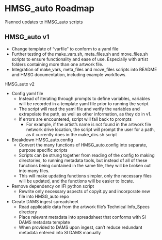 # HMSG_auto Roadmap
Planned updates to HMSG_auto scripts

## HMSG_auto v1
- Change template of “varfile” to conform to a yaml file
- Further testing of the make_vars.sh, meta_files.sh and move_files.sh scripts to ensure functionality and ease of use. Especially with artist folders containing more than one artwork file.
- Integration of make_vars, meta_files and move_files scripts into README and HMSG documentation, including example workflows. 

HMSG_auto v2
- Config yaml file
  - Instead of iterating through prompts to define variables, variables will be recorded in a template yaml file prior to running the script
  - The script will read the yaml file and verify the variables and extrapolate the path, as well as other information, as they do in v1. 
  - If errors are encountered, script will fall back to prompts
    - For example, if the artist’s name is not found in the artwork file network drive location, the script will prompt the user for a path, as it currently does in the make_dirs.sh script
- Breakdown HMSG_auto.config 
  - Convert the many functions of HMSG_auto.config into separate, purpose specific scripts
  - Scripts can be strung together from reading of the config to making directories, to running metadata tools, but instead of all of these functions being contained in the same file, they will be broken out into many files. 
  - This will make updating functions simpler, only the necessary files will be updated, and the functions will be easier to locate.
- Remove dependency on IFI python script
  - Rewrite only necessary aspects of copyit.py and incorporate new file into HMSG_auto repo
- Create DAMS ingest spreadsheet
  - Read applicable data from the artwork file’s Technical Info_Specs directory 
  - Place relevant metadata into spreadsheet that conforms with SI DAMS metadata template
  - When provided to DAMS upon ingest, can’t reduce redundant metadata entered into SI DAMS manually
